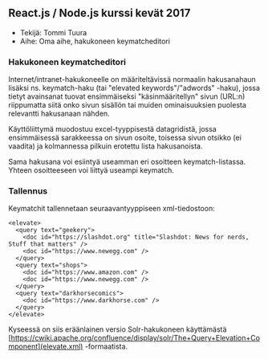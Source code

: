 ## React.js / Node.js kurssi kevät 2017

* Tekijä: Tommi Tuura
* Aihe: Oma aihe, hakukoneen keymatcheditori

### Hakukoneen keymatcheditori

Internet/intranet-hakukoneelle on määriteltävissä normaalin 
hakusanahaun lisäksi ns. keymatch-haku (tai "elevated keywords"/"adwords" -haku), 
jossa tietyt avainsanat tuovat ensimmäiseksi "käsinmääritellyn" sivun (URL:n)
riippumatta siitä onko sivun sisällön tai muiden ominaisuuksien puolesta
relevantti hakusanaan nähden.

Käyttöliittymä muodostuu excel-tyyppisestä datagridistä, jossa ensimmäisessä 
sarakkeessa on sivun osoite, toisessa sivun otsikko (ei vaadita) ja kolmannessa
pilkuin erotettu lista hakusanoista.

Sama hakusana voi esiintyä useamman eri osoitteen keymatch-listassa. Yhteen 
osoitteeseen voi liittyä useampi keymatch. 

### Tallennus

Keymatchit tallennetaan seuraavantyyppiseen xml-tiedostoon:

```
<elevate>
  <query text="geekery">
    <doc id="https://slashdot.org" title="Slashdot: News for nerds, Stuff that matters" />
    <doc id="https://www.newegg.com" />
  </query>
  <query text="shops">
    <doc id="https://www.amazon.com" />
    <doc id="https://www.newegg.com" />
  </query>
  <query text="darkhorsecomics">
    <doc id="https://www.darkhorse.com" />
  </query>
</elevate>
```

Kyseessä on siis eräänlainen versio Solr-hakukoneen käyttämästä 
[https://cwiki.apache.org/confluence/display/solr/The+Query+Elevation+Component](elevate.xml) 
-formaatista.
